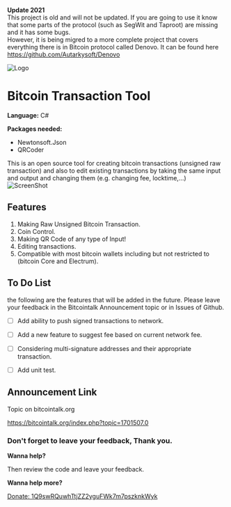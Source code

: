 **Update 2021**  
This project is old and will not be updated. If you are going to use it know that some parts of the protocol (such as SegWit and Taproot) are missing and
it has some bugs.  
However, it is being migred to a more complete project that covers everything there is in Bitcoin protocol called
Denovo. It can be found here https://github.com/Autarkysoft/Denovo

![Logo](https://i.imgur.com/pUCReEi.jpg)
# Bitcoin Transaction Tool
**Language:** C#

**Packages needed:** 
- Newtonsoft.Json
- QRCoder

This is an open source tool for creating bitcoin transactions (unsigned raw transaction) and also to edit existing transactions by taking the same input and output and changing them (e.g. changing fee, locktime,...)
![ScreenShot](https://i.imgur.com/ePg5jcq.jpg)


## Features
1. Making Raw Unsigned Bitcoin Transaction.
2. Coin Control.
3. Making QR Code of any type of Input!
4. Editing transactions.
5. Compatible with most bitcoin wallets including but not restricted to (bitcoin Core and Electrum).


## To Do List
the following are the features that will be added in the future. Please leave your feedback in the Bitcointalk Announcement topic or in Issues of Github.

- [ ] Add ability to push signed transactions to network.
- [ ] Add a new feature to suggest fee based on current network fee.
- [ ] Considering multi-signature addresses and their appropriate transaction.
- [ ] Add unit test.


## Announcement Link
Topic on bitcointalk.org

https://bitcointalk.org/index.php?topic=1701507.0


### Don't forget to leave your feedback, Thank you.
**Wanna help?** 

Then review the code and leave your feedback.

**Wanna help more?**

[Donate: 1Q9swRQuwhTtjZZ2yguFWk7m7pszknkWyk](bitcoin:1Q9swRQuwhTtjZZ2yguFWk7m7pszknkWyk)

